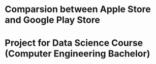 # Comparsion between Apple Store and Google Play Store

# Project for Data Science Course (Computer Engineering Bachelor)
